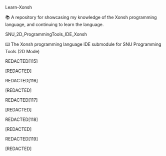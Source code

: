 
Learn-Xonsh

📚️ A repository for showcasing my knowledge of the Xonsh programming language, and continuing to learn the language. 

SNU_2D_ProgrammingTools_IDE_Xonsh

⌨️ The Xonsh programming language IDE submodule for SNU Programming Tools (2D Mode)

REDACTED[115]

[REDACTED]

REDACTED[116]

[REDACTED]

REDACTED[117]

[REDACTED]

REDACTED[118]

[REDACTED]

REDACTED[119]

[REDACTED]

